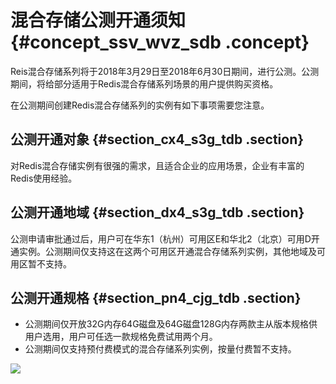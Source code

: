 # 混合存储公测开通须知 {#concept_ssv_wvz_sdb .concept}

Reis混合存储系列将于2018年3月29日至2018年6月30日期间，进行公测。公测期间，将给部分适用于Redis混合存储系列场景的用户提供购买资格。

在公测期间创建Redis混合存储系列的实例有如下事项需要您注意。

## 公测开通对象 {#section_cx4_s3g_tdb .section}

对Redis混合存储实例有很强的需求，且适合企业的应用场景，企业有丰富的Redis使用经验。

## 公测开通地域 {#section_dx4_s3g_tdb .section}

公测申请审批通过后，用户可在华东1（杭州）可用区E和华北2（北京）可用D开通实例。公测期间仅支持这在这两个可用区开通混合存储系列实例，其他地域及可用区暂不支持。

## 公测开通规格 {#section_pn4_cjg_tdb .section}

-   公测期间仅开放32G内存64G磁盘及64G磁盘128G内存两款主从版本规格供用户选用，用户可任选一款规格免费试用两个月。
-   公测期间仅支持预付费模式的混合存储系列实例，按量付费暂不支持。

![](http://static-aliyun-doc.oss-cn-hangzhou.aliyuncs.com/assets/img/3097/862_zh-CN.png)

